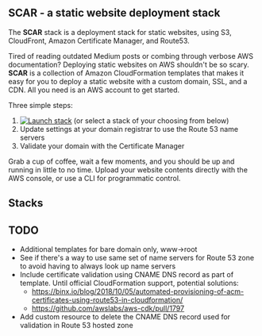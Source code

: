 SCAR - a static website deployment stack
----------------------------------------

The **SCAR** stack is a deployment stack for static websites, using S3,
CloudFront, Amazon Certificate Manager, and Route53.

Tired of reading outdated Medium posts or combing through verbose AWS
documentation?  Deploying static websites on AWS shouldn't be so scary.
**SCAR** is a collection of Amazon CloudFormation templates that makes it easy
for you to deploy a static website with a custom domain, SSL, and a CDN. All you
need is an AWS account to get started.

Three simple steps:

1. [![Launch stack](https://s3.amazonaws.com/cloudformation-examples/cloudformation-launch-stack.png)](https://console.aws.amazon.com/cloudformation/home?region=us-east-1#/stacks/new?stackName=SCAR&templateURL=https://s3.amazonaws.com/cloudkj/scar_base_template.json) (or select a stack of your choosing from below)
2. Update settings at your domain registrar to use the Route 53 name servers
3. Validate your domain with the Certificate Manager

Grab a cup of coffee, wait a few moments, and you should be up and running in
little to no time. Upload your website contents directly with the AWS console,
or use a CLI for programmatic control.

## Stacks

## TODO

* Additional templates for bare domain only, www->root
* See if there's a way to use same set of name servers for Route 53 zone to avoid
  having to always look up name servers
* Include certificate validation using CNAME DNS record as part of template.
  Until official CloudFormation support, potential solutions:
  * https://binx.io/blog/2018/10/05/automated-provisioning-of-acm-certificates-using-route53-in-cloudformation/
  * https://github.com/awslabs/aws-cdk/pull/1797
* Add custom resource to delete the CNAME DNS record used for validation in
  Route 53 hosted zone
